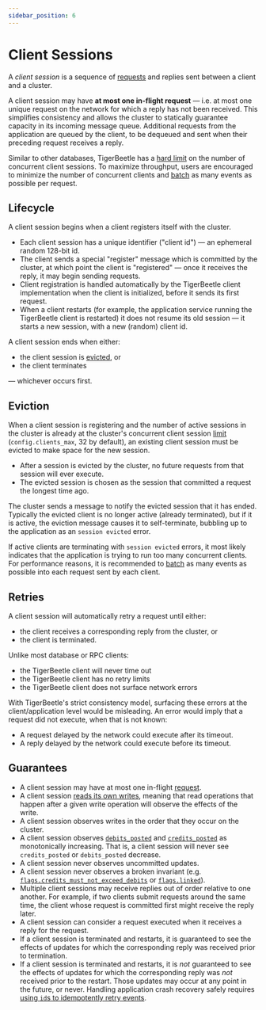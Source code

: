 ```yaml
---
sidebar_position: 6
---
```


# Client Sessions

A _client session_ is a sequence of [requests](./requests/README.md) and replies sent between a
client and a cluster.

A client session may have **at most one in-flight request** — i.e. at most one unique request on the
network for which a reply has not been received. This simplifies consistency and allows the cluster
to statically guarantee capacity in its incoming message queue. Additional requests from the
application are queued by the client, to be dequeued and sent when their preceding request receives
a reply.

Similar to other databases, TigerBeetle has a [hard limit](#eviction) on the number of concurrent
client sessions. To maximize throughput, users are encouraged to minimize the number of concurrent
clients and [batch](./requests/README.md#batching-events) as many events as possible per request.

## Lifecycle

A client session begins when a client registers itself with the cluster.

- Each client session has a unique identifier ("client id") — an ephemeral random 128-bit id.
- The client sends a special "register" message which is committed by the cluster, at which point
  the client is "registered" — once it receives the reply, it may begin sending requests.
- Client registration is handled automatically by the TigerBeetle client implementation when the
  client is initialized, before it sends its first request.
- When a client restarts (for example, the application service running the TigerBeetle client is
  restarted) it does not resume its old session — it starts a new session, with a new (random)
  client id.

A client session ends when either:

- the client session is [evicted](#eviction), or
- the client terminates

— whichever occurs first.

## Eviction

When a client session is registering and the number of active sessions in the cluster is already at
the cluster's concurrent client session
[limit](https://tigerbeetle.com/blog/a-database-without-dynamic-memory/) (`config.clients_max`, 32
by default), an existing client session must be evicted to make space for the new session.

- After a session is evicted by the cluster, no future requests from that session will ever execute.
- The evicted session is chosen as the session that committed a request the longest time ago.

The cluster sends a message to notify the evicted session that it has ended. Typically the evicted
client is no longer active (already terminated), but if it is active, the eviction message causes it
to self-terminate, bubbling up to the application as an `session evicted` error.

If active clients are terminating with `session evicted` errors, it most likely indicates that the
application is trying to run too many concurrent clients. For performance reasons, it is recommended
to [batch](./requests/README.md#batching-events) as many events as possible into each request sent
by each client.

## Retries

A client session will automatically retry a request until either:

- the client receives a corresponding reply from the cluster, or
- the client is terminated.

Unlike most database or RPC clients:

- the TigerBeetle client will never time out
- the TigerBeetle client has no retry limits
- the TigerBeetle client does not surface network errors

With TigerBeetle's strict consistency model, surfacing these errors at the client/application level
would be misleading. An error would imply that a request did not execute, when that is not known:

- A request delayed by the network could execute after its timeout.
- A reply delayed by the network could execute before its timeout.

## Guarantees

- A client session may have at most one in-flight [request](./requests/README.md).
- A client session [reads its own writes](https://jepsen.io/consistency/models/read-your-writes),
  meaning that read operations that happen after a given write operation will observe the effects of
  the write.
- A client session observes writes in the order that they occur on the cluster.
- A client session observes [`debits_posted`](./account.md#debits_posted) and
  [`credits_posted`](./account.md#credits_posted) as monotonically increasing. That is, a client
  session will never see `credits_posted` or `debits_posted` decrease.
- A client session never observes uncommitted updates.
- A client session never observes a broken invariant (e.g.
  [`flags.credits_must_not_exceed_debits`](./account.md#flagscredits_must_not_exceed_debits) or
  [`flags.linked`](./transfer.md#flagslinked)).
- Multiple client sessions may receive replies out of order relative to one another. For example, if
  two clients submit requests around the same time, the client whose request is committed first
  might receive the reply later.
- A client session can consider a request executed when it receives a reply for the request.
- If a client session is terminated and restarts, it is guaranteed to see the effects of updates for
  which the corresponding reply was received prior to termination.
- If a client session is terminated and restarts, it is _not_ guaranteed to see the effects of
  updates for which the corresponding reply was _not_ received prior to the restart. Those updates
  may occur at any point in the future, or never. Handling application crash recovery safely
  requires [using `id`s to idempotently retry events](../coding/reliable-transaction-submission.md).
